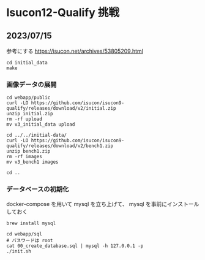 # Isucon12-Qualify 挑戦

## 2023/07/15

参考にする
https://isucon.net/archives/53805209.html

```
cd initial_data
make
```

### 画像データの展開

```
cd webapp/public
curl -LO https://github.com/isucon/isucon9-qualify/releases/download/v2/initial.zip
unzip initial.zip
rm -rf upload
mv v3_initial_data upload

cd ../../initial-data/
curl -LO https://github.com/isucon/isucon9-qualify/releases/download/v2/bench1.zip
unzip bench1.zip
rm -rf images
mv v3_bench1 images

cd ..
```

### データベースの初期化

docker-compose を用いて mysql を立ち上げて、 mysql を事前にインストールしておく

```
brew install mysql
```

```
cd webapp/sql
# パスワードは root
cat 00_create_database.sql | mysql -h 127.0.0.1 -p
./init.sh
```
